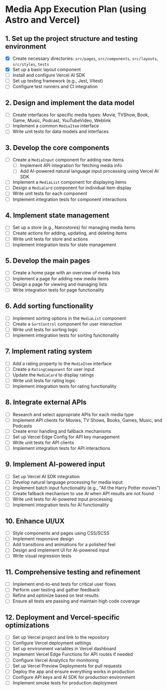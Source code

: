 # Media App Execution Plan (using Astro and Vercel)

## 1. Set up the project structure and testing environment
- [x] Create necessary directories: `src/pages`, `src/components`, `src/layouts`, `src/styles`, `tests`
- [x] Set up a basic layout component
- [ ] Install and configure Vercel AI SDK
- [ ] Set up testing framework (e.g., Jest, Vitest)
- [ ] Configure test runners and CI integration

## 2. Design and implement the data model
- [ ] Create interfaces for specific media types: Movie, TVShow, Book, Game, Music, Podcast, YouTubeVideo, Weblink
- [ ] Implement a common `MediaItem` interface
- [ ] Write unit tests for data models and interfaces

## 3. Develop the core components
- [ ] Create a `MediaInput` component for adding new items
  - [ ] Implement API integration for fetching media info
  - [ ] Add AI-powered natural language input processing using Vercel AI SDK
- [ ] Implement a `MediaList` component for displaying items
- [ ] Design a `MediaCard` component for individual item display
- [ ] Write unit tests for each component
- [ ] Implement integration tests for component interactions

## 4. Implement state management
- [ ] Set up a store (e.g., Nanostores) for managing media items
- [ ] Create actions for adding, updating, and deleting items
- [ ] Write unit tests for store and actions
- [ ] Implement integration tests for state management

## 5. Develop the main pages
- [ ] Create a home page with an overview of media lists
- [ ] Implement a page for adding new media items
- [ ] Design a page for viewing and managing lists
- [ ] Write integration tests for page functionality

## 6. Add sorting functionality
- [ ] Implement sorting options in the `MediaList` component
- [ ] Create a `SortControl` component for user interaction
- [ ] Write unit tests for sorting logic
- [ ] Implement integration tests for sorting functionality

## 7. Implement rating system
- [ ] Add a rating property to the `MediaItem` interface
- [ ] Create a `RatingComponent` for user input
- [ ] Update the `MediaCard` to display ratings
- [ ] Write unit tests for rating logic
- [ ] Implement integration tests for rating functionality

## 8. Integrate external APIs
- [ ] Research and select appropriate APIs for each media type
- [ ] Implement API clients for Movies, TV Shows, Books, Games, Music, and Podcasts
- [ ] Create error handling and fallback mechanisms
- [ ] Set up Vercel Edge Config for API key management
- [ ] Write unit tests for API clients
- [ ] Implement integration tests for API interactions

## 9. Implement AI-powered input
- [ ] Set up Vercel AI SDK integration
- [ ] Develop natural language processing for media input
- [ ] Implement batch input functionality (e.g., "All the Harry Potter movies")
- [ ] Create fallback mechanism to use AI when API results are not found
- [ ] Write unit tests for AI-powered input processing
- [ ] Implement integration tests for AI functionality

## 10. Enhance UI/UX
- [ ] Style components and pages using CSS/SCSS
- [ ] Implement responsive design
- [ ] Add transitions and animations for a polished feel
- [ ] Design and implement UI for AI-powered input
- [ ] Write visual regression tests

## 11. Comprehensive testing and refinement
- [ ] Implement end-to-end tests for critical user flows
- [ ] Perform user testing and gather feedback
- [ ] Refine and optimize based on test results
- [ ] Ensure all tests are passing and maintain high code coverage

## 12. Deployment and Vercel-specific optimizations
- [ ] Set up Vercel project and link to the repository
- [ ] Configure Vercel deployment settings
- [ ] Set up environment variables in Vercel dashboard
- [ ] Implement Vercel Edge Functions for API routes if needed
- [ ] Configure Vercel Analytics for monitoring
- [ ] Set up Vercel Preview Deployments for pull requests
- [ ] Deploy the app and ensure everything works in production
- [ ] Configure API keys and AI SDK for production environment
- [ ] Implement smoke tests for production deployment